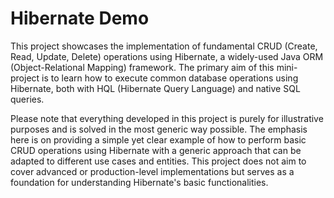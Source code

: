 
# Hibernate Demo

This project showcases the implementation of fundamental CRUD (Create, Read, Update, Delete) operations using Hibernate, a widely-used Java ORM (Object-Relational Mapping) framework. The primary aim of this mini-project is to learn how to execute common database operations using Hibernate, both with HQL (Hibernate Query Language) and native SQL queries.

Please note that everything developed in this project is purely for illustrative purposes and is solved in the most generic way possible. The emphasis here is on providing a simple yet clear example of how to perform basic CRUD operations using Hibernate with a generic approach that can be adapted to different use cases and entities. This project does not aim to cover advanced or production-level implementations but serves as a foundation for understanding Hibernate's basic functionalities.
